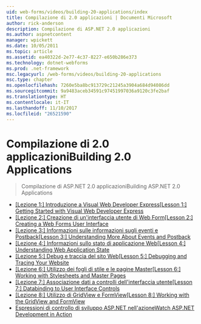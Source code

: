 ```yaml
---
uid: web-forms/videos/building-20-applications/index
title: Compilazione di 2.0 applicazioni | Documenti Microsoft
author: rick-anderson
description: Compilazione di ASP.NET 2.0 applicazioni
ms.author: aspnetcontent
manager: wpickett
ms.date: 10/05/2011
ms.topic: article
ms.assetid: ea40322d-2e77-4c37-8227-e650b286e373
ms.technology: dotnet-webforms
ms.prod: .net-framework
msc.legacyurl: /web-forms/videos/building-20-applications
msc.type: chapter
ms.openlocfilehash: 7260e5ba8bc913729c21245a3904a684d94086dd
ms.sourcegitcommit: 9a9483aceb34591c97451997036a9120c3fe2baf
ms.translationtype: HT
ms.contentlocale: it-IT
ms.lasthandoff: 11/10/2017
ms.locfileid: "26521590"
---
```

<a name="building-20-applications"></a><span data-ttu-id="9e091-103">Compilazione di 2.0 applicazioni</span><span class="sxs-lookup"><span data-stu-id="9e091-103">Building 2.0 Applications</span></span>
====================
> <span data-ttu-id="9e091-104">Compilazione di ASP.NET 2.0 applicazioni</span><span class="sxs-lookup"><span data-stu-id="9e091-104">Building ASP.NET 2.0 Applications</span></span>


- <span data-ttu-id="9e091-105">[[Lezione 1:] Introduzione a Visual Web Developer Express](lesson-1-getting-started-with-visual-web-developer-express.md)</span><span class="sxs-lookup"><span data-stu-id="9e091-105">[[Lesson 1:] Getting Started with Visual Web Developer Express](lesson-1-getting-started-with-visual-web-developer-express.md)</span></span>
- <span data-ttu-id="9e091-106">[[Lezione 2:] Creazione di un'interfaccia utente di Web Form](lesson-2-creating-a-web-forms-user-interface.md)</span><span class="sxs-lookup"><span data-stu-id="9e091-106">[[Lesson 2:] Creating a Web Forms User Interface](lesson-2-creating-a-web-forms-user-interface.md)</span></span>
- <span data-ttu-id="9e091-107">[[Lezione 3:] Informazioni sulle informazioni sugli eventi e Postback](lesson-3-understanding-more-about-events-and-postback.md)</span><span class="sxs-lookup"><span data-stu-id="9e091-107">[[Lesson 3:] Understanding More About Events and Postback](lesson-3-understanding-more-about-events-and-postback.md)</span></span>
- <span data-ttu-id="9e091-108">[[Lezione 4:] Informazioni sullo stato di applicazione Web](lesson-4-understanding-web-application-state.md)</span><span class="sxs-lookup"><span data-stu-id="9e091-108">[[Lesson 4:] Understanding Web Application State](lesson-4-understanding-web-application-state.md)</span></span>
- <span data-ttu-id="9e091-109">[[Lezione 5:] Debug e traccia del sito Web](lesson-5-debugging-and-tracing-your-website.md)</span><span class="sxs-lookup"><span data-stu-id="9e091-109">[[Lesson 5:] Debugging and Tracing Your Website](lesson-5-debugging-and-tracing-your-website.md)</span></span>
- <span data-ttu-id="9e091-110">[[Lezione 6:] Utilizzo dei fogli di stile e le pagine Master](lesson-6-working-with-stylesheets-and-master-pages.md)</span><span class="sxs-lookup"><span data-stu-id="9e091-110">[[Lesson 6:] Working with Stylesheets and Master Pages](lesson-6-working-with-stylesheets-and-master-pages.md)</span></span>
- <span data-ttu-id="9e091-111">[[Lezione 7:] Associazione dati a controlli dell'interfaccia utente](lesson-7-databinding-to-user-interface-controls.md)</span><span class="sxs-lookup"><span data-stu-id="9e091-111">[[Lesson 7:] Databinding to User Interface Controls](lesson-7-databinding-to-user-interface-controls.md)</span></span>
- <span data-ttu-id="9e091-112">[[Lezione 8:] Utilizzo di GridView e FormView](lesson-8-working-with-the-gridview-and-formview.md)</span><span class="sxs-lookup"><span data-stu-id="9e091-112">[[Lesson 8:] Working with the GridView and FormView](lesson-8-working-with-the-gridview-and-formview.md)</span></span>
- [<span data-ttu-id="9e091-113">Espressioni di controllo di sviluppo ASP.NET nell'azione</span><span class="sxs-lookup"><span data-stu-id="9e091-113">Watch ASP.NET Development in Action</span></span>](watch-aspnet-development-in-action.md)
